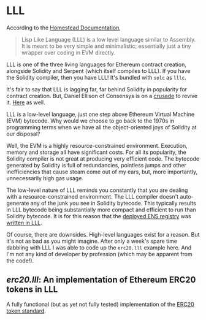 # LLL

According to the [Homestead Documentation](http://www.ethdocs.org/en/latest/contracts-and-transactions/contracts.html#id4),

> Lisp Like Language (LLL) is a low level language similar to Assembly. It is meant to be very simple and minimalistic; essentially just a tiny wrapper over coding in EVM directly.

LLL is one of the three living languages for Ethereum contract creation, alongside Solidity and Serpent (which itself compiles to LLL). If you have the Solidity compiler, then you have LLL! It's bundled with `solc` as `lllc`.

It's fair to say that LLL is lagging far, far behind Solidity in popularity for contract creation. But, Daniel Ellison of Consensys is on a [crusade](https://media.consensys.net/@zigguratt) to revive it. [Here](http://blog.syrinx.net/the-resurrection-of-lll-part-1/) as well.

LLL is a low-level language, just one step above Ethereum Virtual Machine (EVM) bytecode.  Why would we choose to go back to the 1970s in programming terms when we have all the object-oriented joys of Solidity at our disposal?

Well, the EVM is a highly resource-constrained environment. Execution, memory and storage all have significant costs. For all its popularity, the Solidity compiler is not great at producing very efficient code. The bytecode generated by Solidity is full of redundancies, pointless jumps and other inefficiencies that cause steam come out of my ears, but, more importantly, unnecessarily high gas usage.

The low-level nature of LLL reminds you constantly that you are dealing with a resource-constrained environment. The LLL compiler doesn't auto-generate any of the junk you see in Solidity bytecode. This typically results in LLL bytecode being substantially more compact and efficient to run than Solidity bytecode.  It is for this reason that the [deployed ENS registry](https://etherscan.io/address/0x314159265dd8dbb310642f98f50c066173c1259b#code) was [written in LLL](https://github.com/ethereum/ens/blob/master/contracts/ENS.lll).

Of course, there are downsides. High-level languages exist for a reason. But it's not as bad as you might imagine. After only a week's spare time dabbling with LLL I was able to code up the `erc20.lll` example here. And I'm not any kind of developer by profession (which may be apparent from the code!).

## *erc20.lll*: An implementation of Ethereum ERC20 tokens in LLL

A fully functional (but as yet not fully tested) implementation of the [ERC20 token standard](https://theethereum.wiki/w/index.php/ERC20_Token_Standard).
